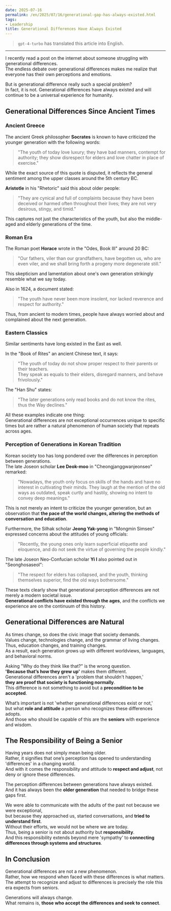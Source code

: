 ```yaml
---
date: 2025-07-16
permalink: /en/2025/07/16/generational-gap-has-always-existed.html
tags:
- Leadership
title: Generational Differences Have Always Existed
---
```


> `gpt-4-turbo` has translated this article into English.

---

I recently read a post on the internet about someone struggling with generational differences.  
The endless debate over generational differences makes me realize that everyone has their own perceptions and emotions.

But is generational difference really such a special problem?  
In fact, it is not. Generational differences have always existed and will continue to be a universal experience for humanity.

## Generational Differences Since Ancient Times

### Ancient Greece

The ancient Greek philosopher **Socrates** is known to have criticized the younger generation with the following words:

> "The youth of today love luxury; they have bad manners, contempt for authority; they show disrespect for elders and love chatter in place of exercise."

While the exact source of this quote is disputed, it reflects the general sentiment among the upper classes around the 5th century BC.

**Aristotle** in his "Rhetoric" said this about older people:

> "They are cynical and full of complaints because they have been deceived or harmed often throughout their lives; they are not very desirous, stingy, and timid."

This captures not just the characteristics of the youth, but also the middle-aged and elderly generations of the time.

### Roman Era

The Roman poet **Horace** wrote in the "Odes, Book III" around 20 BC:

> "Our fathers, viler than our grandfathers, have begotten us, who are even viler, and we shall bring forth a progeny more degenerate still."

This skepticism and lamentation about one's own generation strikingly resemble what we say today.

Also in 1624, a document stated:

> "The youth have never been more insolent, nor lacked reverence and respect for authority."

Thus, from ancient to modern times, people have always worried about and complained about the next generation.

### Eastern Classics

Similar sentiments have long existed in the East as well.

In the "Book of Rites" an ancient Chinese text, it says:

> "The youth of today do not show proper respect to their parents or their teachers.  
> They speak as equals to their elders, disregard manners, and behave frivolously."

The "Han Shu" states:

> "The later generations only read books and do not know the rites, thus the Way declines."

All these examples indicate one thing:  
Generational differences are not exceptional occurrences unique to specific times but are rather a natural phenomenon of human society that repeats across ages.

### Perception of Generations in Korean Tradition

Korean society too has long pondered over the differences in perception between generations.  
The late Joseon scholar **Lee Deok-moo** in "Cheongjanggwanjeonseo" remarked:

> "Nowadays, the youth only focus on skills of the hands and have no interest in cultivating their minds. They laugh at the mention of the old ways as outdated, speak curtly and hastily, showing no intent to convey deep meanings."

This is not merely an intent to criticize the younger generation, but an observation that **the pace of the world changes, altering the methods of conversation and education**.

Furthermore, the Silhak scholar **Jeong Yak-yong** in "Mongmin Simseo" expressed concerns about the attitudes of young officials:

> "Recently, the young ones only learn superficial etiquette and eloquence, and do not seek the virtue of governing the people kindly."

The late Joseon Neo-Confucian scholar **Yi I** also pointed out in "Seonghosaseol":

> "The respect for elders has collapsed, and the youth, thinking themselves superior, find the old ways bothersome."

These texts clearly show that generational perception differences are not merely a modern societal issue.  
**Generational conflicts have existed through the ages**, and the conflicts we experience are on the continuum of this history.

## Generational Differences are Natural

As times change, so does the civic image that society demands.  
Values change, technologies change, and the grammar of living changes.  
Thus, education changes, and training changes.  
As a result, each generation grows up with different worldviews, languages, and behavioral norms.

Asking "Why do they think like that?" is the wrong question.  
**'Because that’s how they grew up'** makes them different.  
Generational differences aren't a 'problem that shouldn't happen,'  
**they are proof that society is functioning normally**.  
This difference is not something to avoid but a **precondition to be accepted**.

What’s important is not 'whether generational differences exist or not,'  
but what **role and attitude** a person who recognizes these differences adopts.  
And those who should be capable of this are the **seniors** with experience and wisdom.

## The Responsibility of Being a Senior

Having years does not simply mean being older.  
Rather, it signifies that one’s perception has opened to understanding 'differences' in a changing world.  
And with it comes the responsibility and attitude to **respect and adjust**, not deny or ignore these differences.

The perception differences between generations have always existed.  
And it has always been the **older generation** that needed to bridge these gaps first.

We were able to communicate with the adults of the past not because we were exceptional,  
but because they approached us, started conversations, and **tried to understand first**.  
Without their efforts, we would not be where we are today.  
Thus, being a senior is not about authority but **responsibility**.  
And this responsibility extends beyond mere 'sympathy' to **connecting differences through systems and structures**.

## In Conclusion

Generational differences are not a new phenomenon.  
Rather, how we respond when faced with these differences is what matters.  
The attempt to recognize and adjust to differences is precisely the role this era expects from seniors.

Generations will always change.  
What remains is, **those who accept the differences and seek to connect**.